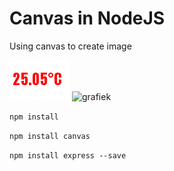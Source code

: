# Canvas in NodeJS

Using canvas to create image

![currentTemp](images/temperature.png)
![grafiek](images/grafiek.png)

```npm install``` 

```npm install canvas```

```npm install express --save```